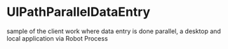 # UIPathParallelDataEntry
sample of the client work where data entry is done parallel, a desktop and local application via Robot Process
